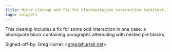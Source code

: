 ```yaml
---
title: Minor cleanup and fix for blockquote/pre interaction (wikitext, 20db47c)
tags: snippets
---
```


This cleanup includes a fix for some odd interaction in one case: a blockquote block containing paragraphs alternating with nested pre blocks.

Signed-off-by: Greg Hurrell &lt;greg@hurrell.net&gt;

